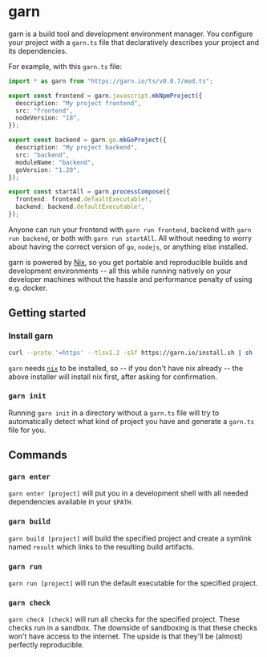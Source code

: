 # garn

garn is a build tool and development environment manager. You configure your
project with a `garn.ts` file that declaratively describes your project and its
dependencies.

For example, with this `garn.ts` file:

```typescript
import * as garn from "https://garn.io/ts/v0.0.7/mod.ts";

export const frontend = garn.javascript.mkNpmProject({
  description: "My project frontend",
  src: "frontend",
  nodeVersion: "18",
});

export const backend = garn.go.mkGoProject({
  description: "My project backend",
  src: "backend",
  moduleName: "backend",
  goVersion: "1.20",
});

export const startAll = garn.processCompose({
  frontend: frontend.defaultExecutable!,
  backend: backend.defaultExecutable!,
});
```

Anyone can run your frontend with `garn run frontend`, backend with `garn run
backend`, or both with `garn run startAll`. All without needing to worry about
having the correct version of `go`, `nodejs`, or anything else installed.

garn is powered by [Nix](https://nixos.org/), so you get portable and
reproducible builds and development environments -- all this while running
natively on your developer machines without the hassle and performance penalty
of using e.g. docker.

## Getting started

### Install garn

```bash
curl --proto '=https' --tlsv1.2 -sSf https://garn.io/install.sh | sh
```

`garn` needs [`nix`](https://nixos.org/) to be installed, so -- if you don't
have nix already -- the above installer will install nix first, after asking
for confirmation.

### `garn init`

Running `garn init` in a directory without a `garn.ts` file will try to
automatically detect what kind of project you have and generate a `garn.ts`
file for you.

## Commands

### `garn enter`

`garn enter [project]` will put you in a development shell with all needed
dependencies available in your `$PATH`.

### `garn build`

`garn build [project]` will build the specified project and create a symlink
named `result` which links to the resulting build artifacts.

### `garn run`

`garn run [project]` will run the default executable for the specified project.

### `garn check`

`garn check [check]` will run all checks for the specified project. These
checks run in a sandbox. The downside of sandboxing is that these checks won't
have access to the internet. The upside is that they'll be (almost) perfectly
reproducible.
